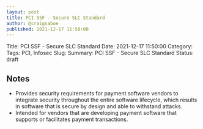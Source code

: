 ```yaml
---
layout: post
title: PCI SSF - Secure SLC Standard
author: @craigsaboe
published: 2021-12-17 11:50:00
---
```


Title: PCI SSF - Secure SLC Standard
Date: 2021-12-17 11:50:00
Category: 
Tags: PCI, Infosec
Slug: 
Summary: PCI SSF - Secure SLC Standard
Status: draft


## Notes
* Provides security requirements for payment software vendors to integrate security throughout the entire software lifecycle, which results in software that is secure by design and able to withstand attacks. 
* Intended for vendors that are developing payment software that supports or facilitates payment transactions.